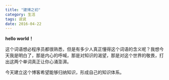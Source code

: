 ```yaml
---
title: "建博之初"
category: 生活
tags: 说说
date: 2016-04-22
---
```


**hello world！**

这个词语想必程序员都很熟悉，但是有多少人真正懂得这个词语的含义呢？我想今天我是明白了，那是内心的呼喊，那是对知识的渴望，那是对这个世界的敬畏，打出这两个单词真正让你心涌澎湃。

今天建立这个博客希望能够归纳知识，形成自己的知识体系。
